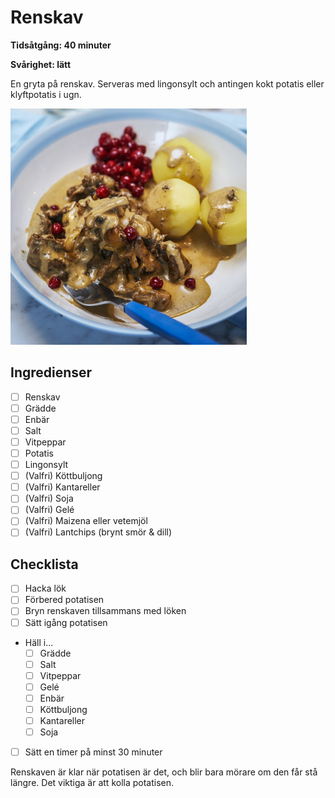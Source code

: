 # Renskav

**Tidsåtgång: 40 minuter**

**Svårighet: lätt**

En gryta på renskav. Serveras med lingonsylt och antingen kokt potatis eller klyftpotatis i ugn.

<img src="./renskav.jpg" style="max-width:10cm" />

## Ingredienser

<div class="checkbox-list">

- [ ] Renskav
- [ ] Grädde
- [ ] Enbär
- [ ] Salt
- [ ] Vitpeppar
- [ ] Potatis
- [ ] Lingonsylt
- [ ] (Valfri) Köttbuljong
- [ ] (Valfri) Kantareller
- [ ] (Valfri) Soja
- [ ] (Valfri) Gelé
- [ ] (Valfri) Maizena eller vetemjöl
- [ ] (Valfri) Lantchips (brynt smör & dill)
</div>

## Checklista

<div class="checkbox-list">

- [ ] Hacka lök
- [ ] Förbered potatisen
- [ ] Bryn renskaven tillsammans med löken
- [ ] Sätt igång potatisen
- Häll i...
  - [ ] Grädde
  - [ ] Salt
  - [ ] Vitpeppar
  - [ ] Gelé
  - [ ] Enbär
  - [ ] Köttbuljong
  - [ ] Kantareller
  - [ ] Soja
- [ ] Sätt en timer på minst 30 minuter
</div>

Renskaven är klar när potatisen är det, och blir bara mörare om den får stå längre. Det viktiga är att kolla potatisen.

